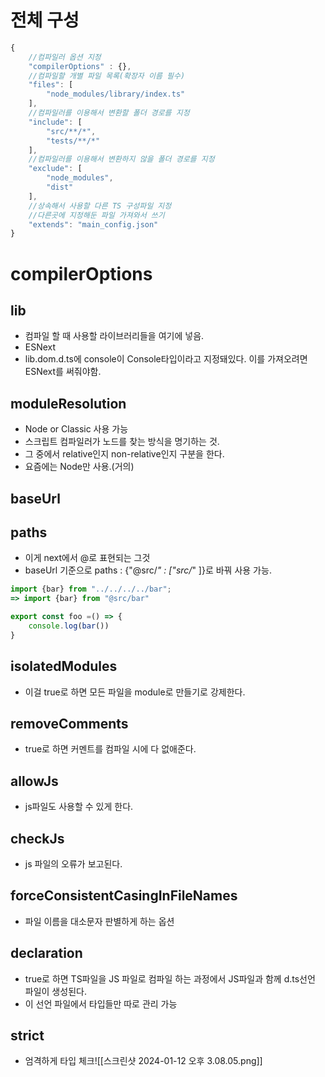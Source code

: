 
# 전체 구성

```typescript
{
	//컴파일러 옵션 지정
	"compilerOptions" : {},
	//컴파일할 개별 파일 목록(확장자 이름 필수)
	"files": [
		"node_modules/library/index.ts"
	],
	//컴파일러를 이용해서 변환할 폴더 경로를 지정
	"include": [
		"src/**/*",
		"tests/**/*"
	],
	//컴파일러를 이용해서 변환하지 않을 폴더 경로를 지정
	"exclude": [
		"node_modules",
		"dist"
	],
	//상속해서 사용할 다른 TS 구성파일 지정
	//다른곳에 지정해둔 파일 가져와서 쓰기
	"extends": "main_config.json"
}
```

# compilerOptions
## lib
- 컴파일 할 때 사용할 라이브러리들을 여기에 넣음.
- ESNext
- lib.dom.d.ts에 console이 Console타입이라고 지정돼있다. 이를 가져오려면 ESNext를 써줘야함.

## moduleResolution
- Node or Classic 사용 가능
- 스크립트 컴파일러가 노드를 찾는 방식을 명기하는 것.
- 그 중에서 relative인지 non-relative인지 구분을 한다.
- 요즘에는 Node만 사용.(거의)

## baseUrl



## paths
- 이게 next에서 @로 표현되는 그것
- baseUrl 기준으로 paths : {"@src/*" : ["src/*" ]}로 바꿔 사용 가능.
```typescript
import {bar} from "../../../../bar";
=> import {bar} from "@src/bar"

export const foo =() => {
	console.log(bar())
}
```


## isolatedModules
- 이걸 true로 하면 모든 파일을 module로 만들기로 강제한다.

## removeComments
- true로 하면 커멘트를 컴파일 시에 다 없애준다.

## allowJs
- js파일도 사용할 수 있게 한다.

## checkJs
- js 파일의 오류가 보고된다.

## forceConsistentCasingInFileNames
- 파일 이름을 대소문자 판별하게 하는 옵션

## declaration
- true로 하면 TS파일을 JS 파일로 컴파일 하는 과정에서 JS파일과 함께 d.ts선언 파일이 생성된다.
- 이 선언 파일에서 타입들만 따로 관리 가능

## strict
- 엄격하게 타입 체크![[스크린샷 2024-01-12 오후 3.08.05.png]]
